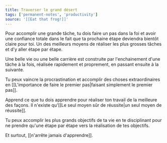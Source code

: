 ```yaml
---
title: Traverser le grand désert
tags: ['permanent-notes', 'productivity']
source: '[[Eat that frog!]]'
---
```


Pour accomplir une grande tâche, tu dois faire un pas dans la foi et avoir une confiance totale dans le fait que ta prochaine étape deviendra bientôt claire pour toi. Un des meilleurs moyens de réaliser les plus grosses tâches et d'y aller étape par étape.

Une belle vie ou une belle carrière est construite par l'enchainement d'une tâche à la fois, réalisée rapidement et proprement, en passant ensuite à la suivante.

Tu peux vaincre la procrastination et accomplir des choses extraordinaires en [[L'importance de faire le premier pas|faisant simplement le premier pas]].

Apprend ce que tu dois apprendre pour réaliser ton travail de la meilleure des façons. Il n'existe qu'[[Le seul moyen sûr de réussite|un seul moyen de réussite]].

Tu peux accomplir les plus grands objectifs de ta vie en te disciplinant pour ne prendre qu'une étape par étape vers la réalisation de tes objectifs.

Et surtout, [[n'arrête jamais d'apprendre]].